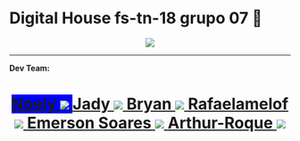 # Digital House fs-tn-18 grupo 07 👋

<!-- > [![img](https://rawcdn.githack.com/dh-fs-tn-18-g7/.github/3dec8e2c134c1dd9ae8fdb6d89cbccd93fde2469/profile/dh-fstn-18-g7.svg)](https://github.com/dh-fs-tn-18-g7) -->
<p align="center">
    <a href="https://github.com/dh-fs-tn-18-g7">
        <img src="https://rawcdn.githack.com/dh-fs-tn-18-g7/.github/3dec8e2c134c1dd9ae8fdb6d89cbccd93fde2469/profile/dh-fstn-18-g7.svg">
    </a>
</p>

---
**Dev Team:**


<!-- [![Noely](https://images.weserv.nl/?url=avatars.githubusercontent.com/u/110362892?v=4&h=100&w=100&fit=cover&mask=circle&maxage=7d)](https://github.com/NoelyGangello)
[![Jady](https://images.weserv.nl/?url=avatars.githubusercontent.com/u/98995625?v=4&h=100&w=100&fit=cover&mask=circle&maxage=7d)](https://github.com/Jady-Carolina) 
[![Bryan](https://images.weserv.nl/?url=avatars.githubusercontent.com/u/113955681?v=4&h=100&w=100&fit=cover&mask=circle&maxage=7d)](https://github.com/Bryan-Abranches)
[![Rafaelamelof](https://images.weserv.nl/?url=avatars.githubusercontent.com/u/107894475?v=4&h=100&w=100&fit=cover&mask=circle&maxage=7d)](https://github.com/Rafaelamelof)
[![Emerson Soares](https://images.weserv.nl/?url=https://avatars.githubusercontent.com/u/112563341?v=4&h=100&w=100&fit=cover&mask=circle&maxage=7d)](https://github.com/emersoonsoaaes)
[![Arthur-Roque](https://images.weserv.nl/?url=https://avatars.githubusercontent.com/u/114032665?v=4&h=100&w=100&fit=cover&mask=circle&maxage=7d)](https://github.com/Arthur-Roque) -->


<h1 align="center">
    <a href="https://github.com/NoelyGangello" style="background-color: blue">
        Noely
        <img src="https://images.weserv.nl/?url=avatars.githubusercontent.com/u/110362892?v=4&h=100&w=100&fit=cover&mask=circle&maxage=7d">
    </a>
    <a href="https://github.com/Jady-Carolina">
        Jady
        <img src="https://images.weserv.nl/?url=avatars.githubusercontent.com/u/98995625?v=4&h=100&w=100&fit=cover&mask=circle&maxage=7d"> 
    </a>
    <a href="https://github.com/Bryan-Abranches">
        Bryan
        <img src="https://images.weserv.nl/?url=avatars.githubusercontent.com/u/113955681?v=4&h=100&w=100&fit=cover&mask=circle&maxage=7d">
    </a>
    <a href="https://github.com/Rafaelamelof">
        Rafaelamelof
        <img src="https://images.weserv.nl/?url=avatars.githubusercontent.com/u/107894475?v=4&h=100&w=100&fit=cover&mask=circle&maxage=7d">
    </a>
    <a href="https://github.com/emersoonsoaaes">
        Emerson Soares
        <img src="https://images.weserv.nl/?url=https://avatars.githubusercontent.com/u/112563341?v=4&h=100&w=100&fit=cover&mask=circle&maxage=7d">
    </a>
    <a href="https://github.com/Arthur-Roque">
        Arthur-Roque
        <img src="https://images.weserv.nl/?url=https://avatars.githubusercontent.com/u/114032665?v=4&h=100&w=100&fit=cover&mask=circle&maxage=7d">
    </a>

</h1>